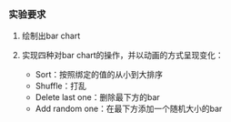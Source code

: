 ### 实验要求

1.  绘制出bar chart

2.  实现四种对bar chart的操作，并以动画的方式呈现变化：
    *   Sort：按照绑定的值的从小到大排序
    *   Shuffle：打乱
    *   Delete last one：删除最下方的bar
    *   Add random one：在最下方添加一个随机大小的bar



